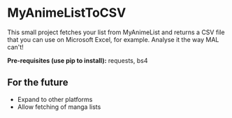 # MyAnimeListToCSV

This small project fetches your list from MyAnimeList and returns a CSV file that you can use on Microsoft Excel, for example. Analyse it the way MAL can't!

**Pre-requisites (use pip to install):** requests, bs4

## For the future

- Expand to other platforms
- Allow fetching of manga lists
